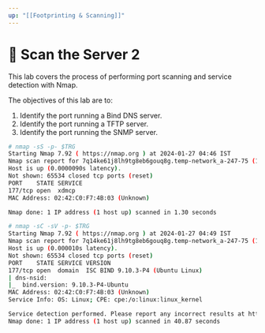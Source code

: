 ```yaml
---
up: "[[Footprinting & Scanning]]"
---
```


# 🧪 Scan the Server 2

This lab covers the process of performing port scanning and service detection with Nmap.

The objectives of this lab are to:

1. Identify the port running a Bind DNS server.
2. Identify the port running a TFTP server.
3. Identify the port running the SNMP server.

```bash
# nmap -sS -p- $TRG
Starting Nmap 7.92 ( https://nmap.org ) at 2024-01-27 04:46 IST
Nmap scan report for 7q14ke61j8lh9tg8eb6gouq8g.temp-network_a-247-75 (192.247.75.3)
Host is up (0.0000090s latency).
Not shown: 65534 closed tcp ports (reset)
PORT    STATE SERVICE
177/tcp open  xdmcp
MAC Address: 02:42:C0:F7:4B:03 (Unknown)

Nmap done: 1 IP address (1 host up) scanned in 1.30 seconds
```

```bash
# nmap -sC -sV -p- $TRG
Starting Nmap 7.92 ( https://nmap.org ) at 2024-01-27 04:49 IST
Nmap scan report for 7q14ke61j8lh9tg8eb6gouq8g.temp-network_a-247-75 (192.247.75.3)
Host is up (0.000010s latency).
Not shown: 65534 closed tcp ports (reset)
PORT    STATE SERVICE VERSION
177/tcp open  domain  ISC BIND 9.10.3-P4 (Ubuntu Linux)
| dns-nsid: 
|_  bind.version: 9.10.3-P4-Ubuntu
MAC Address: 02:42:C0:F7:4B:03 (Unknown)
Service Info: OS: Linux; CPE: cpe:/o:linux:linux_kernel

Service detection performed. Please report any incorrect results at https://nmap.org/submit/ .
Nmap done: 1 IP address (1 host up) scanned in 40.87 seconds
```
